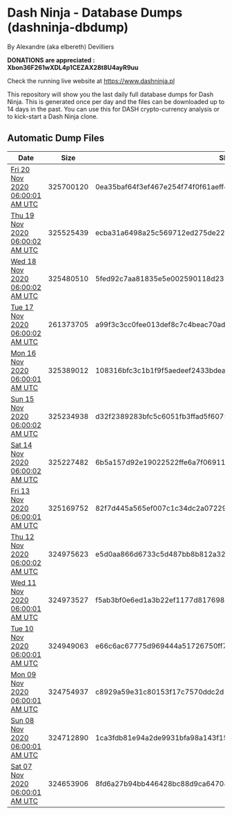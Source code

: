 # Dash Ninja - Database Dumps (dashninja-dbdump)
By Alexandre (aka elbereth) Devilliers

**DONATIONS are appreciated : Xbon36F261wXDL4p1CEZAX28t8U4ayR9uu**

Check the running live website at https://www.dashninja.pl

This repository will show you the last daily full database dumps for Dash Ninja. This is generated once per day and the files can be downloaded up to 14 days in the past.
You can use this for DASH crypto-currency analysis or to kick-start a Dash Ninja clone.


## Automatic Dump Files
| Date | Size | SHA256 |
|--|--|--|
| [Fri 20 Nov 2020 06:00:01 AM UTC]() | 325700120 | 0ea35baf64f3ef467e254f74f0f61aeff497a0118a0e04becbdbed06505b1f92 | 
| [Thu 19 Nov 2020 06:00:02 AM UTC]() | 325525439 | ecba31a6498a25c569712ed275de229d646db1d8e8fca42d12dc8a379af9ab48 | 
| [Wed 18 Nov 2020 06:00:02 AM UTC]() | 325480510 | 5fed92c7aa81835e5e002590118d231c35dbb46c8c76ebc8c5b2b4851fb397b2 | 
| [Tue 17 Nov 2020 06:00:02 AM UTC]() | 261373705 | a99f3c3cc0fee013def8c7c4beac70ade493a1f7095cfadc722ea827c669a8fb | 
| [Mon 16 Nov 2020 06:00:01 AM UTC]() | 325389012 | 108316bfc3c1b1f9f5aedeef2433bdea4c523880d5c23b47d40c9246f2d0711d | 
| [Sun 15 Nov 2020 06:00:02 AM UTC]() | 325234938 | d32f2389283bfc5c6051fb3ffad5f6075fa99046a737bf7709681fb6b0dd1f6d | 
| [Sat 14 Nov 2020 06:00:02 AM UTC]() | 325227482 | 6b5a157d92e19022522ffe6a7f06911f4ac2fb02ff17b52101adbb4a843518dc | 
| [Fri 13 Nov 2020 06:00:01 AM UTC]() | 325169752 | 82f7d445a565ef007c1c34dc2a072292f94f62f721b85b99cfc36c5dfff0a961 | 
| [Thu 12 Nov 2020 06:00:02 AM UTC]() | 324975623 | e5d0aa866d6733c5d487bb8b812a322a797ed95b384286a31f37bb40388cbc3a | 
| [Wed 11 Nov 2020 06:00:01 AM UTC]() | 324973527 | f5ab3bf0e6ed1a3b22ef1177d8176981e55fbadf9becae0b41c6ccd6e59bf2cd | 
| [Tue 10 Nov 2020 06:00:01 AM UTC]() | 324949063 | e66c6ac67775d969444a51726750ff75414a83a72cccee4f6bc219521b1531fa | 
| [Mon 09 Nov 2020 06:00:01 AM UTC]() | 324754937 | c8929a59e31c80153f17c7570ddc2d11dc4fef4535879ca079817098cc479bb8 | 
| [Sun 08 Nov 2020 06:00:01 AM UTC]() | 324712890 | 1ca3fdb81e94a2de9931bfa98a143f154772d03840451947f324415da742ed2a | 
| [Sat 07 Nov 2020 06:00:01 AM UTC]() | 324653906 | 8fd6a27b94bb446428bc88d9ca64708146dc37c5b76e073aa9334091009f5257 | 
